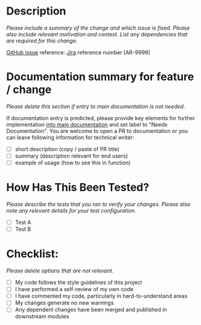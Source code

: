 # Description

_Please include a summary of the change and which issue is fixed. Please also include relevant motivation and context. List any dependencies that are required for this change._

[GitHub issue](https://github.com/armbian/build/labels/Task%2FTo-Do) reference: 
[Jira](https://armbian.atlassian.net/jira) reference number [AR-9999]

# Documentation summary for feature / change

_Please delete this section if entry to main documentation is not needed._

If documentation entry is predicted, please provide key elements for further implementation [into main documentation](https://docs.armbian.com) and set label to "Needs Documentation". You are welcome to open a PR to documentation or you can leave following information for technical writer:

- [ ] short description (copy / paste of PR title)
- [ ] summary (description relevant for end users)
- [ ] example of usage (how to see this in function)

# How Has This Been Tested?

_Please describe the tests that you ran to verify your changes. Please also note any relevant details for your test configuration._

- [ ] Test A
- [ ] Test B

# Checklist:

_Please delete options that are not relevant._

- [ ] My code follows the style guidelines of this project
- [ ] I have performed a self-review of my own code
- [ ] I have commented my code, particularly in hard-to-understand areas
- [ ] My changes generate no new warnings
- [ ] Any dependent changes have been merged and published in downstream modules
